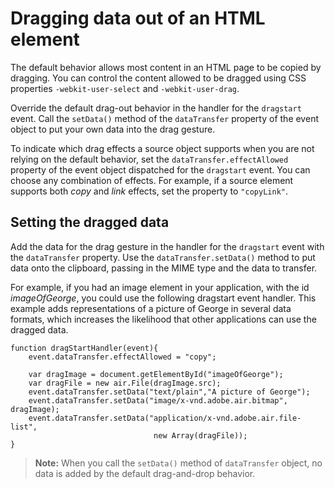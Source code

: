 # Dragging data out of an HTML element

The default behavior allows most content in an HTML page to be copied by
dragging. You can control the content allowed to be dragged using CSS properties
`-webkit-user-select` and `-webkit-user-drag`.

Override the default drag-out behavior in the handler for the `dragstart` event.
Call the `setData()` method of the `dataTransfer` property of the event object
to put your own data into the drag gesture.

To indicate which drag effects a source object supports when you are not relying
on the default behavior, set the `dataTransfer.effectAllowed` property of the
event object dispatched for the `dragstart` event. You can choose any
combination of effects. For example, if a source element supports both _copy_
and _link_ effects, set the property to `"copyLink"`.

## Setting the dragged data

Add the data for the drag gesture in the handler for the `dragstart` event with
the `dataTransfer` property. Use the `dataTransfer.setData()` method to put data
onto the clipboard, passing in the MIME type and the data to transfer.

For example, if you had an image element in your application, with the id
_imageOfGeorge_, you could use the following dragstart event handler. This
example adds representations of a picture of George in several data formats,
which increases the likelihood that other applications can use the dragged data.

    function dragStartHandler(event){
    	event.dataTransfer.effectAllowed = "copy";

    	var dragImage = document.getElementById("imageOfGeorge");
    	var dragFile = new air.File(dragImage.src);
    	event.dataTransfer.setData("text/plain","A picture of George");
    	event.dataTransfer.setData("image/x-vnd.adobe.air.bitmap", dragImage);
    	event.dataTransfer.setData("application/x-vnd.adobe.air.file-list",
    								new Array(dragFile));
    }

> **Note:** When you call the `setData()` method of `dataTransfer` object, no
> data is added by the default drag-and-drop behavior.
